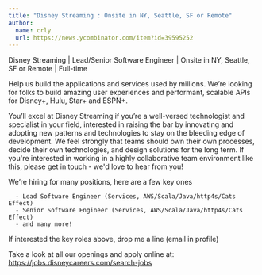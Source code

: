 ```yaml
---
title: "Disney Streaming : Onsite in NY, Seattle, SF or Remote"
author:
  name: crly
  url: https://news.ycombinator.com/item?id=39595252
---
```

Disney Streaming | Lead&#x2F;Senior Software Engineer | Onsite in NY, Seattle, SF or Remote | Full-time

Help us build the applications and services used by millions. We’re looking for folks to build amazing user experiences and performant, scalable APIs for Disney+, Hulu, Star+ and ESPN+.

You’ll excel at Disney Streaming if you’re a well-versed technologist and specialist in your field, interested in raising the bar by innovating and adopting new patterns and technologies to stay on the bleeding edge of development. We feel strongly that teams should own their own processes, decide their own technologies, and design solutions for the long term. If you&#x27;re interested in working in a highly collaborative team environment like this, please get in touch - we&#x27;d love to hear from you!

We’re hiring for many positions, here are a few key ones

<pre><code>  - Lead Software Engineer (Services, AWS&#x2F;Scala&#x2F;Java&#x2F;http4s&#x2F;Cats Effect)
  - Senior Software Engineer (Services, AWS&#x2F;Scala&#x2F;Java&#x2F;http4s&#x2F;Cats Effect)
  - and many more!
</code></pre>
If interested the key roles above, drop me a line (email in profile)

Take a look at all our openings and apply online at: 
<a href="https:&#x2F;&#x2F;jobs.disneycareers.com&#x2F;search-jobs" rel="nofollow">https:&#x2F;&#x2F;jobs.disneycareers.com&#x2F;search-jobs</a>
